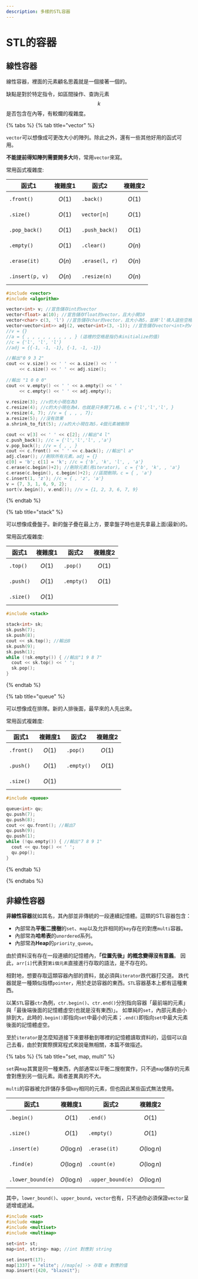 ```yaml
---
description: 多樣的STL容器
---
```


# STL的容器

## 線性容器

線性容器，裡面的元素顧名思義就是一個接著一個的。

缺點是對於特定指令，如區間操作、查詢元素 $$k$$ 是否包含在內等，有較爛的複雜度。

{% tabs %}
{% tab title="vector" %}

`vector`可以想像成可更改大小的陣列。除此之外，還有一些其他好用的函式可用。

**不能提前得知陣列需要開多大**時，常用`vector`來寫。

常用函式複雜度:

| 函式1 | 複雜度1 | 函式2 | 複雜度2 |
| --------------- | -------- | -------------- | -------- |
| `.front()`      | $$O(1)$$ | `.back()`      | $$O(1)$$ |
| `.size()`       | $$O(1)$$ | `vector[n]`    | $$O(1)$$ |
| `.pop_back()`   | $$O(1)$$ | `.push_back()` | $$O(1)$$ |
| `.empty()`      | $$O(1)$$ | `.clear()`     | $$O(n)$$ |
| `.erase(it)`    | $$O(n)$$ | `.erase(l, r)` | $$O(n)$$ |
| `.insert(p, v)` | $$O(n)$$ | `.resize(n)`   | $$O(n)$$ |

```cpp
#include <vector>
#include <algorithm>

vector<int> v; //宣告儲存int的vector
vector<float> a(10); //宣告儲存float的vector，且大小開10
vector<char> c(3, 'l') //宣告儲存char的vector，且大小為5，並將'l'填入這些空格
vector<vector<int>> adj(2, vector<int>(3, -1)); //宣告儲存vector<int>的vector...
//v = {}
//a = { , , , , , , , , , } (這裡的空格是指仍未initialize的值)
//c = {'l', 'l', 'l'}
//adj = {{-1, -1, -1}, {-1, -1, -1}}

//輸出"0 9 3 2" 
cout << v.size() << ' ' << a.size() << ' ' 
     << c.size() << ' ' << adj.size();
     
//輸出 "1 0 0 0"
cout << v.empty() << ' ' << a.empty() << ' '
     << c.empty() << ' ' << adj.empty();
     
v.resize(3); //v的大小現在為3
c.resize(4); //c的大小現在為4，也就是只多開了1格。c = {'l','l','l', }
v.resize(4, 7); //v = { , , , 7};
a.resize(5); //沒有效果
a.shrink_to_fit(5); //a的大小現在為5，4個元素被刪除

cout << v[3] << ' ' << c[2]; //輸出"4 l"
c.push_back(); //c = {'l','l','l', ,'a'}
v.pop_back(); //v = { , , }
cout << c.front() << ' ' << c.back(); //輸出"l a"
adj.clear(); //刪除所有元素。adj = {}
c[0] = 'b'; c[1] = 'k'; //c = {'b', 'k', 'l', , 'a'}
c.erase(c.begin()+2); //刪除元素(用iterator)。 c = {'b', 'k', , 'a'}
c.erase(c.begin(), c.begin()+2); //區間刪除。c = { , 'a'}
c.insert(1, 'z'); //c = { , 'z', 'a'}
v = {7, 3, 1, 6, 9, 2};
sort(v.begin(), v.end()); //v = {1, 2, 3, 6, 7, 9}
```
{% endtab %}

{% tab title="stack" %}

可以想像成疊盤子。新的盤子疊在最上方，要拿盤子時也是先拿最上面(最新)的。

常用函式複雜度:

| 函式1 | 複雜度1 | 函式2 | 複雜度2 |
| --------------- | -------- | -------------- | -------- |
| `.top()`        | $$O(1)$$ | `.pop()`       | $$O(1)$$ |
| `.push()`       | $$O(1)$$ | `.empty()`     | $$O(1)$$ |
| `.size()`       | $$O(1)$$ | 

```cpp
#include <stack>

stack<int> sk;
sk.push(7);
sk.push(8);
cout << sk.top(); //輸出8
sk.push(9);
sk.push(1);
while (!sk.empty()) { //輸出"1 9 8 7"
  cout << sk.top() << ' ';
  sk.pop();
}
```

{% endtab %}

{% tab title="queue" %}

可以想像成在排隊。新的人排後面，最早來的人先出來。

常用函式複雜度:

| 函式1 | 複雜度1 | 函式2 | 複雜度2 |
| --------------- | -------- | -------------- | -------- |
| `.front()`      | $$O(1)$$ | `.pop()`       | $$O(1)$$ |
| `.push()`       | $$O(1)$$ | `.empty()`     | $$O(1)$$ |
| `.size()`       | $$O(1)$$ | 

```cpp
#include <queue>

queue<int> qu;
qu.push(7);
qu.push(8);
cout << qu.front(); //輸出7
qu.push(9);
qu.push(1);
while (!qu.empty()) { //輸出"7 8 9 1"
  cout << qu.top() << ' ';
  qu.pop();
}
```
{% endtab %}

{% endtabs %}

## 非線性容器

**非線性容器**就如其名，其內部並非傳統的一段連續記憶體。這類的STL容器包含：
* 內部常為**平衡二搜樹**的`set`、`map`以及允許相同的`key`存在的對應`multi`容器。
* 內部常為**哈希表**的`unordered`系列。
* 內部常為**Heap**的`priority_queue`。

由於資料沒有存在一段連續的記憶體內，**「位置先後」的概念變得沒有意義**。
因此，`arr[i]`代表對`第i個元素`直接進行存取的語法，是不存在的。

相對地，想要存取這類容器內部的資料，就必須與`iterator`跌代器打交道。
跌代器就是一種類似指標`pointer`，用於走訪容器的東西。`STL`容器基本上都有這種東西。

以某`STL`容器`ctr`為例，`ctr.begin()`、`ctr.end()`分別指向容器「最前端的元素」與「最後端後面的記憶體虛空(也就是沒有東西)」。
如單純的`set`，內部元素由小排到大，此時的`.begin()`即指向`set`中最小的元素；`.end()`即指向`set`中最大元素後面的記憶體虛空。

至於`iterator`是怎麼知道接下來要移動到哪裡的記憶體讀取資料的，這個可以自己去看，由於對實際撰寫程式來說毫無相關，本篇不做描述。

{% tabs %}
{% tab title="set, map, multi" %}

`set`與`map`其實是同一種東西，內部通常以平衡二搜樹實作，只不過`map`儲存的元素會對應到另一個元素。兩者差異真的不大。

`multi`的容器被允許儲存多個`key`相同的元素，但也因此某些函式無法使用。

| 函式1 | 複雜度1 | 函式2 | 複雜度2 |
| ----------------- | ------------- | ----------------- | ------------- |
| `.begin()`        | $$O(1)$$      | `.end()`          | $$O(1)$$      |
| `.size()`         | $$O(1)$$      | `.empty()`        | $$O(1)$$      |
| `.insert(e)`      | $$O(\log n)$$ | `.erase(it)`      | $$O(\log n)$$ |
| `.find(e)`        | $$O(\log n)$$ | `.count(e)`       | $$O(\log n)$$ |
| `.lower_bound(e)` | $$O(\log n)$$ | `.upper_bound(e)` | $$O(\log n)$$ |

其中，`lower_bound()`、`upper_bound`，`vector`也有，只不過你必須保證`vector`呈遞增或遞減。

```cpp
#include <set>
#include <map>
#include <multiset>
#include <multimap>

set<int> st;
map<int, string> map; //int 對應到 string

set.insert(17);
map[1337] = "elite"; //map[e] -> 存取 e 對應的值
map.insert({420, "blazeit"}; 

```
